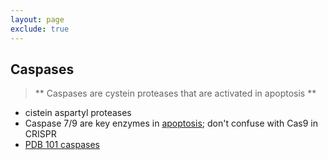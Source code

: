 ```yaml
---
layout: page
exclude: true
---
```


## Caspases

> ** Caspases are cystein proteases that are activated in apoptosis **

* cistein aspartyl proteases
* Caspase 7/9 are key enzymes in [apoptosis](apoptosis); don't confuse with Cas9 in CRISPR
* [PDB 101 caspases](https://pdb101.rcsb.org/motm/56)
